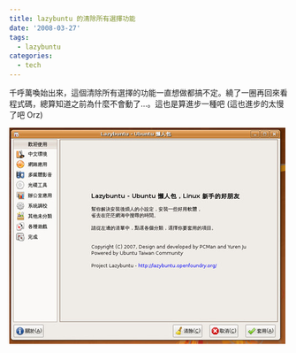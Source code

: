 ```yaml
---
title: lazybuntu 的清除所有選擇功能
date: '2008-03-27'
tags:
  - lazybuntu
categories:
  - tech
---
```

千呼萬喚始出來，這個清除所有選擇的功能一直想做都搞不定。繞了一圈再回來看程式碼，總算知道之前為什麼不會動了…。這也是算進步一種吧 (這也進步的太慢了吧 Orz)  
  
[![lazybuntu Screenshot](images/0.jpg)](http://www.flickr.com/photos/yurenju/2364382798/ "Flickr 上 yurenju 的 lazybuntu Screenshot")